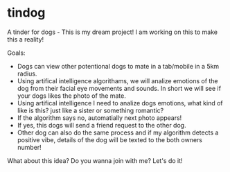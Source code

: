 # tindog
A tinder for dogs - This is my dream project! I am working on this to make this a reality!

Goals:
  - Dogs can view other potentional dogs to mate in a tab/mobile in a 5km radius. 
  - Using artifical intelligence algorithams, we will analize emotions of the dog from their facial eye movements and sounds. In short we will see if your dogs likes the photo of the mate.
  - Using artifical intelligence I need to analize dogs emotions, what kind of like is this? just like a sister or something romantic?
  - If the algorithm says no, automatially next photo appears!
- If yes, this dogs will send a friend request to the other dog.
- Other dog can also do the same process and if my algorithm detects a positive vibe, details of the dog will be texted to the both owners number!

What about this idea? Do you wanna join with me? Let's do it!

